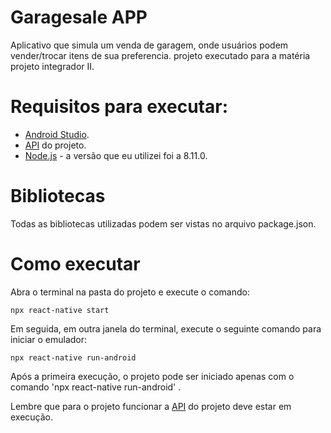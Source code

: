 # Garagesale APP
Aplicativo que simula um venda de garagem, onde usuários podem vender/trocar itens de sua preferencia. projeto executado para a matéria projeto integrador II.


# Requisitos para executar:
- [Android Studio](https://developer.android.com/studio).
- [API](https://github.com/Gabiruti/garagesaleAPI.git) do projeto.
- [Node.js](https://nodejs.org/en/) - a versão que eu utilizei foi a 8.11.0.

# Bibliotecas
Todas as bibliotecas utilizadas podem ser vistas no arquivo package.json.

# Como executar
Abra o terminal na pasta do projeto e execute o comando:

```
npx react-native start
```

Em seguida, em outra janela do terminal, execute o seguinte comando para iniciar o emulador:

```
npx react-native run-android
```

Após a primeira execução, o projeto pode ser iniciado apenas com o comando 'npx react-native run-android' . 

Lembre que para o projeto funcionar a [API](https://github.com/Gabiruti/garagesaleAPI.git) do projeto deve estar em execução.


